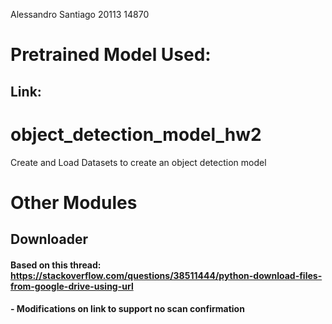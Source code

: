 Alessandro Santiago
20113 14870

# Pretrained Model Used: 
## Link:

# object_detection_model_hw2
Create and Load Datasets to create an object detection model


# Other Modules
## Downloader
#### Based on this thread: https://stackoverflow.com/questions/38511444/python-download-files-from-google-drive-using-url
#### - Modifications on link to support no scan confirmation